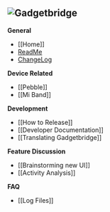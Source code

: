 ![Gadgetbridge](https://f-droid.org/repo/icons/nodomain.freeyourgadget.gadgetbridge.49.png)<br>
----
**General**
 - [[Home]]
 - [ReadMe](https://github.com/Freeyourgadget/Gadgetbridge/blob/master/README.md)
 - [ChangeLog](https://github.com/Freeyourgadget/Gadgetbridge/blob/master/CHANGELOG.md)

**Device Related**
 - [[Pebble]]
 - [[Mi Band]]

**Development**
 - [[How to Release]]
 - [[Developer Documentation]]
 - [[Translating Gadgetbridge]]

**Feature Discussion**
 - [[Brainstorming new UI]]
 - [[Activity Analysis]]

**FAQ**
 - [[Log Files]]